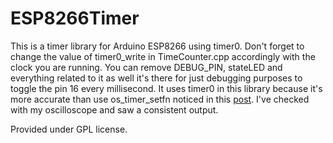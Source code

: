 # ESP8266Timer

This is a timer library for Arduino ESP8266 using timer0.
Don't forget to change the value of timer0_write in TimeCounter.cpp accordingly with the clock you are running.
You can remove DEBUG_PIN, stateLED and everything related to it as well it's there for just debugging purposes to toggle the pin 16 every millisecond.
It uses timer0 in this library because it's more accurate than use os_timer_setfn noticed in this [post](https://github.com/esp8266/Arduino/issues/2426). I've checked with my oscilloscope and saw a consistent output.

Provided under GPL license.
